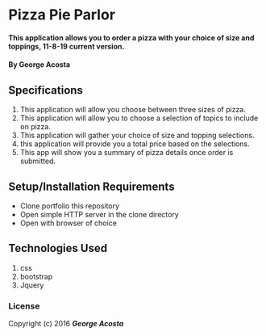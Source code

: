 # Pizza Pie Parlor

#### This application allows you to order a pizza with your choice of size and toppings, 11-8-19 current version.

#### By George Acosta

## Specifications

1. This application will allow you choose between three sizes of pizza.
2. This application will allow you to choose a selection of topics to include on pizza.
3. This application will gather your choice of size and topping selections.
4. this application will provide you a total price based on the selections.
5. This app will show you a summary of pizza details once order is submitted.



## Setup/Installation Requirements

* Clone portfolio this repository
* Open simple HTTP server in the clone directory
* Open with browser of choice


## Technologies Used

1. css
2. bootstrap
3. Jquery

### License

Copyright (c) 2016 **_George Acosta_**
